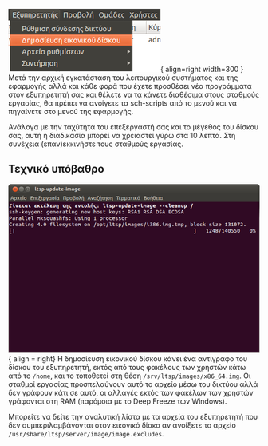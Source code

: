 ![12.04.12_sch-scripts_open_image_creation.png](12.04.12_sch-scripts_open_image_creation.png){ align=right width=300 }
Μετά την αρχική εγκατάσταση του λειτουργικού συστήματος και της
εφαρμογής  αλλά και κάθε φορά που έχετε προσθέσει νέα
προγράμματα στον εξυπηρετητή σας και θέλετε να τα κάνετε
διαθέσιμα στους σταθμούς εργασίας, θα πρέπει να ανοίγετε τα
sch-scripts από το μενού  και να πηγαίνετε στο μενού  της εφαρμογής.

Ανάλογα με την ταχύτητα του επεξεργαστή σας και το μέγεθος του δίσκου
σας, αυτή η διαδικασία μπορεί να χρειαστεί γύρω στα 10 λεπτά. Στη
συνέχεια (επαν)εκκινήστε τους σταθμούς εργασίας.

## Τεχνικό υπόβαθρο

![Schscripts_terminalnmakeiamge.png](Schscripts_terminalnmakeiamge.png){ align = right} Η
δημοσίευση εικονικού δίσκου κάνει ένα αντίγραφο του δίσκου του
εξυπηρετητή, εκτός από τους φακέλους των χρηστών κάτω από το `/home`,
και το τοποθετεί στη θέση `/srv/ltsp/images/x86_64.img`. Οι σταθμοί
εργασίας προσπελαύνουν αυτό το αρχείο μέσω του δικτύου αλλά δεν
γράφουν κάτι σε αυτό, οι αλλαγές εκτός των φακέλων των χρηστών
γράφονται στη RAM (παρόμοια με το Deep Freeze των Windows).

Μπορείτε να δείτε την αναλυτική λίστα με τα αρχεία του εξυπηρετητή που
δεν συμπεριλαμβάνονται στον εικονικό δίσκο αν ανοίξετε το αρχείο
`/usr/share/ltsp/server/image/image.excludes`.
